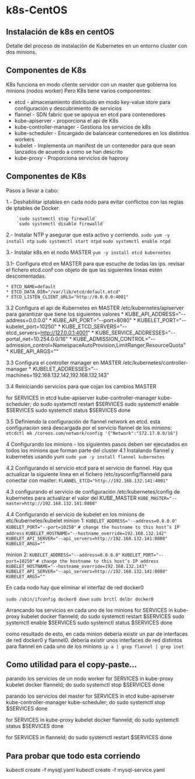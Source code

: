 # k8s-CentOS
## Instalación de k8s en centOS
Detalle del proceso de instalación de Kubernetes en un entorno cluster con dos minions.

## Componentes de K8s
K8s funciona en modo cliente servidor con un master que gobierna los minions (nodos worker)
Pero K8s tiene varios componentes:
  * etcd - almacenamiento distribuido en modo key-value store para configuración y descubrimiento de servicios 
  * flannel - SDN fabric que se apoyua en etcd para contenedores 
  * kube-apiserver - proporciona el api de K8s 
  * kube-controller-manager - Gestiona los servicios de k8s
  * kube-scheduler - Encargado de balancear contenedores en los distintos workers 
  * kubelet - Implementa un manifest de un contenedor para que sean lanzados de acuerdo a como se han descrito 
  * kube-proxy - Proporciona servicios de haproxy 
	
## Componentes de K8s
Pasos a llevar a cabo:

1.- Deshabilitar iptables en cada nodo para evitar conflictos con las reglas de iptables de Docker.

		`sudo systemctl stop firewalld`
		`sudo systemctl disable firewalld`
		
2.- Instalar NTP y asegurar que esta activo y corriendo.
  `sudo yum -y install ntp`
  `sudo systemctl start ntpd`
  `sudo systemctl enable ntpd`
  
3.- Instalar k8s en el nodo MASTER
	`yum -y install etcd kubernetes`

3.1- Configura etcd en MASTER para que escuche de todas las ips. revisar el fichero etcd.conf con objeto de que las siguientes lineas estén descomentadas.

	* ETCD_NAME=default
	* ETCD_DATA_DIR="/var/lib/etcd/default.etcd"
	* ETCD_LISTEN_CLIENT_URLS="http://0.0.0.0:4001"


3.2 Configura el api de Kubernetes en MASTER /etc/kubernetes/apiserver para garantizar que tiene los siguientes valores
	* KUBE_API_ADDRESS="--address=0.0.0.0"
	* KUBE_API_PORT="--port=8080"
	* KUBELET_PORT="--kubelet_port=10250"
	* KUBE_ETCD_SERVERS="--etcd_servers=http://127.0.0.1:4001"
	* KUBE_SERVICE_ADDRESSES="--portal_net=10.254.0.0/16"
	* KUBE_ADMISSION_CONTROL="--admission_control=NamespaceAutoProvision,LimitRanger,ResourceQuota"
	* KUBE_API_ARGS=""

3.3 Configura el controller manager en MASTER /etc/kubernetes/controller-manager
	* KUBELET_ADDRESSES="--machines=192.168.132.142,192.168.132.143"

3.4 Reiniciando servicios para que cojan los cambios  MASTER

for SERVICES in etcd kube-apiserver kube-controller-manager kube-scheduler; do 
    sudo systemctl restart $SERVICES
    sudo systemctl enable $SERVICES
    sudo systemctl status $SERVICES 
done

3.5 Definiendo la configuración de  flannel network en etcd. esta configuracion será descargada por el servicio flannel de los minions:
	`etcdctl mk /coreos.com/network/config '{"Network":"172.17.0.0/16"}`

4 Configurando los minions - los siguientes pasos deben ser ejecutados en todos los minions que forman parte del cluster
4.1 Instalando flannel y kubernetes usando yum
		`sudo yum -y install flannel kubernetes`

4.2 Configurando el servicio etcd para el servicio de flannel. Hay que actualizar la siguiente linea en el fichero /etc/sysconfig/flanneld para conectar con master:
	`FLANNEL_ETCD="http://192.168.132.141:4001"`

4.3 configurando el servicio de configuración /etc/kubernetes/config de kubernetes para actualizar el valor del KUBE_MASTER
	`KUBE_MASTER="--master=http://192.168.132.141:8080"`

4.4 Configurando el servicio de kubelet en los minions de etc/kubernetes/kubelet
minion 1:
	`KUBELET_ADDRESS="--address=0.0.0.0"`
	`KUBELET_PORT="--port=10250"`
	`# change the hostname to this host’s IP address`
	`KUBELET_HOSTNAME="--hostname_override=192.168.132.142"`
	`KUBELET_API_SERVER="--api_servers=http://192.168.132.141:8080"`
	`KUBELET_ARGS=""`

minion 2:
	`KUBELET_ADDRESS="--address=0.0.0.0"`
	`KUBELET_PORT="--port=10250"`
	`# change the hostname to this host’s IP address`
	`KUBELET_HOSTNAME="--hostname_override=192.168.132.143"`
	`KUBELET_API_SERVER="--api_servers=http://192.168.132.141:8080"`
	`KUBELET_ARGS=""`

En cada nodo hay que eliminar el interfaz de red docker0  

`sudo /sbin/ifconfig docker0 down`
`sudo brctl delbr docker0`

Arrancando los servicios en cada uno de los minions
	 for SERVICES in kube-proxy kubelet docker flanneld; do 
	    sudo systemctl restart $SERVICES
	    sudo systemctl enable $SERVICES
	    sudo systemctl status $SERVICES 
	done

como resultado de esto, en cada minion deberia existir un par de interfaces de red docker0 y flannel0. deberia existir unos interfaces de red distintos para flannel en cada
uno de los minions
	`ip a | grep flannel | grep inet`


Como utilidad para el copy-paste... 
---------------------------------

parando los servicios de un nodo worker
 for SERVICES in kube-proxy kubelet docker flanneld; do 
    sudo systemctl stop $SERVICES
done


parando los servicios del master
for SERVICES in etcd kube-apiserver kube-controller-manager kube-scheduler; do 
    sudo systemctl stop  $SERVICES
 done

 for SERVICES in kube-proxy kubelet docker flanneld; do 
    sudo systemctl status $SERVICES 
done

for SERVICES in flanneld; do 
    sudo systemctl restart $SERVICES 
done


Para probar que todo esta corriendo
---------------------------------

kubectl create -f mysql.yaml
kubectl create -f mysql-service.yaml

